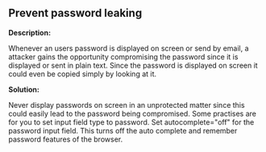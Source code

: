 
Prevent password leaking
-------

**Description:**

Whenever an users password is displayed on screen or send by email, a attacker gains the opportunity compromising the password since it is displayed or sent in plain text. Since the password is displayed on screen it could even be copied simply by looking at it.


**Solution:**

Never display passwords on screen in an unprotected matter since this could easily lead to the password being compromised. Some practises are for you to set input field type to password. Set autocomplete=&#34;off&#34; for the password input field. This turns off the auto complete and remember password features of the browser.
